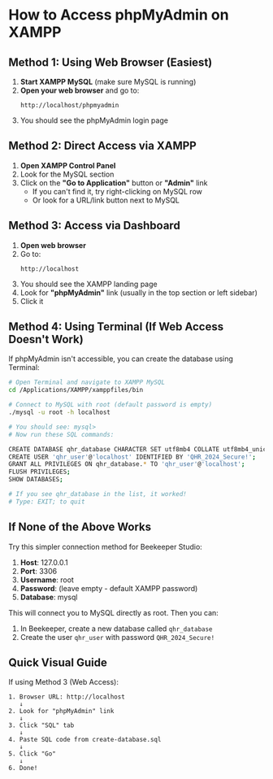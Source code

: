 # How to Access phpMyAdmin on XAMPP

## Method 1: Using Web Browser (Easiest)

1. **Start XAMPP MySQL** (make sure MySQL is running)
2. **Open your web browser** and go to:
   ```
   http://localhost/phpmyadmin
   ```
3. You should see the phpMyAdmin login page

## Method 2: Direct Access via XAMPP

1. **Open XAMPP Control Panel**
2. Look for the MySQL section
3. Click on the **"Go to Application"** button or **"Admin"** link
   - If you can't find it, try right-clicking on MySQL row
   - Or look for a URL/link button next to MySQL

## Method 3: Access via Dashboard

1. **Open web browser**
2. Go to:
   ```
   http://localhost
   ```
3. You should see the XAMPP landing page
4. Look for **"phpMyAdmin"** link (usually in the top section or left sidebar)
5. Click it

## Method 4: Using Terminal (If Web Access Doesn't Work)

If phpMyAdmin isn't accessible, you can create the database using Terminal:

```bash
# Open Terminal and navigate to XAMPP MySQL
cd /Applications/XAMPP/xamppfiles/bin

# Connect to MySQL with root (default password is empty)
./mysql -u root -h localhost

# You should see: mysql>
# Now run these SQL commands:

CREATE DATABASE qhr_database CHARACTER SET utf8mb4 COLLATE utf8mb4_unicode_ci;
CREATE USER 'qhr_user'@'localhost' IDENTIFIED BY 'QHR_2024_Secure!';
GRANT ALL PRIVILEGES ON qhr_database.* TO 'qhr_user'@'localhost';
FLUSH PRIVILEGES;
SHOW DATABASES;

# If you see qhr_database in the list, it worked!
# Type: EXIT; to quit
```

## If None of the Above Works

Try this simpler connection method for Beekeeper Studio:

1. **Host**: 127.0.0.1
2. **Port**: 3306
3. **Username**: root
4. **Password**: (leave empty - default XAMPP password)
5. **Database**: mysql

This will connect you to MySQL directly as root. Then you can:
1. In Beekeeper, create a new database called `qhr_database`
2. Create the user `qhr_user` with password `QHR_2024_Secure!`

## Quick Visual Guide

If using Method 3 (Web Access):
```
1. Browser URL: http://localhost
   ↓
2. Look for "phpMyAdmin" link
   ↓
3. Click "SQL" tab
   ↓
4. Paste SQL code from create-database.sql
   ↓
5. Click "Go"
   ↓
6. Done!
```

